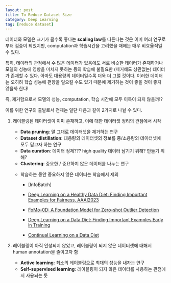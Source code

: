 ```yaml
---
layout: post
title: To Reduce Dataset Size
category: Deep Learning
tag: [reduce dataset]
---
```


데이터와 모델은 크기가 클수록 좋다는 **scaling law**를 따른다는 것은 이미 여러 연구로부터 검증이 되었지만, computation과 학습시간을 고려했을 때에는 매우 비효율적일 수 있다.

특히, 테이터의 관점에서 수 많은 데이터가 있음에도 서로 비슷한 데이터가 존재하거나 모델의 성능에 영향을 미치지 못하는 등의 학습에 불필요한 (제거해도 상관없는) 데이터가 존재할 수 있다. 아마도 대용량의 데이터일수록 더욱 더 그럴 것이다. 이러한 데이터는 오히려 학습 성능에 편향을 일으킬 수도 있기 때문에 제거하는 것이 좋을 것이 좋지 않을까 한다!

즉, 제거함으로서 모델의 성능, computation, 학습 시간에 모두 이득이 되지 않을까!?


이를 위한 연구의 출발로서 전제는 일단 다음과 같이 2가지로 나뉠 수 있다. 

1. 레이블링된 데이터셋이 이미 존재하고, 이에 대한 데이터셋 정리의 관점에서 시작 
    - **Data pruning**: 말 그대로 데이터셋을 제거하는 연구
    - **Dataset distillation**: 대용량의 데이터셋의 정보를 중/소용량의 데이터셋에 모두 담고자 하는 연구
    - **Data curation**: 데이터 정제??? high quality 데이터 남기기 위해? 만들기 위해?
    - **Clustering**: 중요한 / 중요하지 않은 데이터를 나누는 연구


    * 학습하는 동안 중요하지 않은 데이터는 학습에서 제외

        - [InfoBatch]

        - [Deep Learning on a Healthy Data Diet: Finding Important Examples for Fairness, AAAI2023](https://arxiv.org/pdf/2211.11109)

        - [FoMo-0D: A Foundation Model for Zero-shot Outlier Detection](https://arxiv.org/pdf/2409.05672)

        - [Deep Learning on a Data Diet: Finding Important Examples Early in Training](https://arxiv.org/pdf/2107.07075)

        - [Continual Learning on a Data Diet](https://arxiv.org/pdf/2410.17715)

2. 레이블링이 아직 안성되지 않았고, 레이블링이 되지 않은 데이터셋에 대해서 human annotation을 줄이고자 함
    - **Active learning**: 최소의 레이블링으로 최대의 성능을 내자는 연구
    - **Self-supervised learning**: 레이블링이 되지 않은 데이터를 사용하는 관점에서 사용되는 듯







